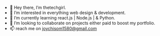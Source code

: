 - 👋 Hey there, I’m thetechgirl.
- 👀 I’m interested in everything web design & development.
- 🌱 I’m currently learning react.js | Node.js | & Python.
- 💞️ I’m looking to collaborate on projects either paid to boost my portfolio.
- 📫 reach me on joychisom1580@gmail.com

